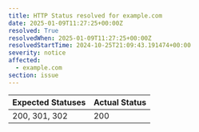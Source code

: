 ```yaml
---
title: HTTP Status resolved for example.com
date: 2025-01-09T11:27:25+00:00Z
resolved: True
resolvedWhen: 2025-01-09T11:27:25+00:00Z
resolvedStartTime: 2024-10-25T21:09:43.191474+00:00
severity: notice
affected:
  - example.com
section: issue
---
```


| Expected Statuses | Actual Status  |
|-------------------|----------------|
| 200, 301, 302 | 200 |
